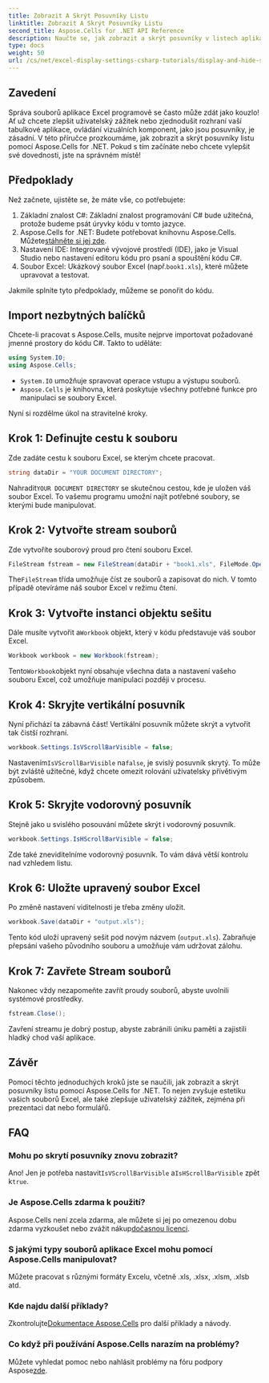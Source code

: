 ```yaml
---
title: Zobrazit A Skrýt Posuvníky Listu
linktitle: Zobrazit A Skrýt Posuvníky Listu
second_title: Aspose.Cells for .NET API Reference
description: Naučte se, jak zobrazit a skrýt posuvníky v listech aplikace Excel pomocí Aspose.Cells for .NET, pomocí tohoto podrobného a snadno srozumitelného kurzu.
type: docs
weight: 50
url: /cs/net/excel-display-settings-csharp-tutorials/display-and-hide-scroll-bars-of-worksheet/
---
```

## Zavedení

Správa souborů aplikace Excel programově se často může zdát jako kouzlo! Ať už chcete zlepšit uživatelský zážitek nebo zjednodušit rozhraní vaší tabulkové aplikace, ovládání vizuálních komponent, jako jsou posuvníky, je zásadní. V této příručce prozkoumáme, jak zobrazit a skrýt posuvníky listu pomocí Aspose.Cells for .NET. Pokud s tím začínáte nebo chcete vylepšit své dovednosti, jste na správném místě!

## Předpoklady

Než začnete, ujistěte se, že máte vše, co potřebujete:

1. Základní znalost C#: Základní znalost programování C# bude užitečná, protože budeme psát úryvky kódu v tomto jazyce.
2.  Aspose.Cells for .NET: Budete potřebovat knihovnu Aspose.Cells. Můžete[stáhněte si jej zde](https://releases.aspose.com/cells/net/).
3. Nastavení IDE: Integrované vývojové prostředí (IDE), jako je Visual Studio nebo nastavení editoru kódu pro psaní a spouštění kódu C#.
4.  Soubor Excel: Ukázkový soubor Excel (např.`book1.xls`), které můžete upravovat a testovat.

Jakmile splníte tyto předpoklady, můžeme se ponořit do kódu.

## Import nezbytných balíčků

Chcete-li pracovat s Aspose.Cells, musíte nejprve importovat požadované jmenné prostory do kódu C#. Takto to uděláte:

```csharp
using System.IO;
using Aspose.Cells;
```

- `System.IO` umožňuje spravovat operace vstupu a výstupu souborů.
- `Aspose.Cells` je knihovna, která poskytuje všechny potřebné funkce pro manipulaci se soubory Excel.

Nyní si rozdělme úkol na stravitelné kroky.

## Krok 1: Definujte cestu k souboru

Zde zadáte cestu k souboru Excel, se kterým chcete pracovat.


```csharp
string dataDir = "YOUR DOCUMENT DIRECTORY";
```
  
 Nahradit`YOUR DOCUMENT DIRECTORY` se skutečnou cestou, kde je uložen váš soubor Excel. To vašemu programu umožní najít potřebné soubory, se kterými bude manipulovat.

## Krok 2: Vytvořte stream souborů

Zde vytvoříte souborový proud pro čtení souboru Excel.


```csharp
FileStream fstream = new FileStream(dataDir + "book1.xls", FileMode.Open);
```
  
 The`FileStream` třída umožňuje číst ze souborů a zapisovat do nich. V tomto případě otevíráme náš soubor Excel v režimu čtení.

## Krok 3: Vytvořte instanci objektu sešitu

 Dále musíte vytvořit a`Workbook` objekt, který v kódu představuje váš soubor Excel.


```csharp
Workbook workbook = new Workbook(fstream);
```
  
 Tento`Workbook`objekt nyní obsahuje všechna data a nastavení vašeho souboru Excel, což umožňuje manipulaci později v procesu.

## Krok 4: Skryjte vertikální posuvník

Nyní přichází ta zábavná část! Vertikální posuvník můžete skrýt a vytvořit tak čistší rozhraní.


```csharp
workbook.Settings.IsVScrollBarVisible = false;
```
  
 Nastavením`IsVScrollBarVisible` na`false`, je svislý posuvník skrytý. To může být zvláště užitečné, když chcete omezit rolování uživatelsky přívětivým způsobem.

## Krok 5: Skryjte vodorovný posuvník

Stejně jako u svislého posouvání můžete skrýt i vodorovný posuvník.


```csharp
workbook.Settings.IsHScrollBarVisible = false;
```
  
Zde také zneviditelníme vodorovný posuvník. To vám dává větší kontrolu nad vzhledem listu.

## Krok 6: Uložte upravený soubor Excel

Po změně nastavení viditelnosti je třeba změny uložit. 


```csharp
workbook.Save(dataDir + "output.xls");
```
  
Tento kód uloží upravený sešit pod novým názvem (`output.xls`). Zabraňuje přepsání vašeho původního souboru a umožňuje vám udržovat zálohu.

## Krok 7: Zavřete Stream souborů

Nakonec vždy nezapomeňte zavřít proudy souborů, abyste uvolnili systémové prostředky.


```csharp
fstream.Close();
```
  
Zavření streamu je dobrý postup, abyste zabránili úniku paměti a zajistili hladký chod vaší aplikace.

## Závěr

Pomocí těchto jednoduchých kroků jste se naučili, jak zobrazit a skrýt posuvníky listu pomocí Aspose.Cells for .NET. To nejen zvyšuje estetiku vašich souborů Excel, ale také zlepšuje uživatelský zážitek, zejména při prezentaci dat nebo formulářů. 

## FAQ

### Mohu po skrytí posuvníky znovu zobrazit?  
 Ano! Jen je potřeba nastavit`IsVScrollBarVisible` a`IsHScrollBarVisible` zpět k`true`.

### Je Aspose.Cells zdarma k použití?  
 Aspose.Cells není zcela zdarma, ale můžete si jej po omezenou dobu zdarma vyzkoušet nebo zvážit nákup[dočasnou licenci](https://purchase.aspose.com/temporary-license/).

### S jakými typy souborů aplikace Excel mohu pomocí Aspose.Cells manipulovat?  
Můžete pracovat s různými formáty Excelu, včetně .xls, .xlsx, .xlsm, .xlsb atd.

### Kde najdu další příklady?  
 Zkontrolujte[Dokumentace Aspose.Cells](https://reference.aspose.com/cells/net/) pro další příklady a návody.

### Co když při používání Aspose.Cells narazím na problémy?  
 Můžete vyhledat pomoc nebo nahlásit problémy na fóru podpory Aspose[zde](https://forum.aspose.com/c/cells/9).